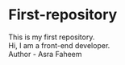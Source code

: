 # First-repository
This is my first repository.
<br>
Hi, I am a front-end developer.
<br>
Author - Asra Faheem

